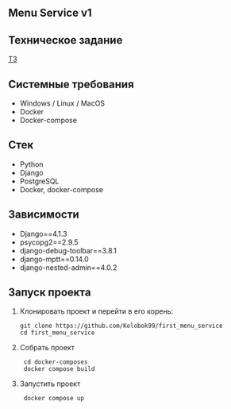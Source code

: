 Menu Service v1
---
Техническое задание
---
<a href="https://uptraderio-my.sharepoint.com/personal/d_sokolova_uptrader_io/_layouts/15/onedrive.aspx?id=%2Fpersonal%2Fd%5Fsokolova%5Fuptrader%5Fio%2FDocuments%2F%D0%A2%D0%B5%D1%81%D1%82%D0%BE%D0%B2%D0%BE%D0%B5%20Python%2Epdf&parent=%2Fpersonal%2Fd%5Fsokolova%5Fuptrader%5Fio%2FDocuments&ga=1">ТЗ</a>

Системные требования
---
- Windows / Linux / MacOS
- Docker
- Docker-compose

Стек 
---
- Python
- Django
- PostgreSQL
- Docker, docker-compose

Зависимости
---
- Django==4.1.3
- psycopg2==2.9.5
- django-debug-toolbar==3.8.1
- django-mptt==0.14.0
- django-nested-admin==4.0.2

Запуск проекта
---
1.  Клонировать проект и перейти в его корень:

		git clone https://github.com/Kolobok99/first_menu_service
		cd first_menu_service

2. Собрать проект

		cd docker-composes
		docker compose build

6. Запустить проект

		docker compose up



